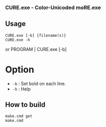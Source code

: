 ### CURE.exe - Color-Unicoded moRE.exe

## Usage

    CURE.exe [-b] {filename(s)}
    CURE.exe -h

or
    PROGRAM | CURE.exe [-b]

# Option

* `-b` : Set bold on each line.
* `-h` : Help

## How to build

    make.cmd get
    make.cmd
